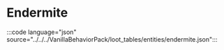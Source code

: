 # Endermite

:::code language="json" source="../../../VanillaBehaviorPack/loot_tables/entities/endermite.json":::